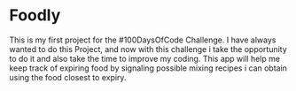 # Foodly
This is my first project for the #100DaysOfCode Challenge. 
I have always wanted to do this Project, and now with this challenge i take the opportunity to do it and also take the time to improve my coding. 
This app will help me keep track of expiring food by signaling possible mixing recipes i can obtain using the food closest to expiry.
